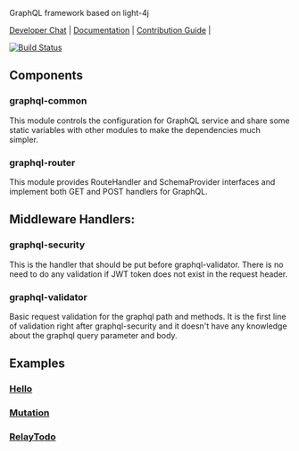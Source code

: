 GraphQL framework based on light-4j

[Developer Chat](https://gitter.im/networknt/light-graphql-4j) |
[Documentation](https://networknt.github.io/light-graphql-4j/introduction/) |
[Contribution Guide](CONTRIBUTING.md) |

[![Build Status](https://travis-ci.org/networknt/light-graphql-4j.svg?branch=master)](https://travis-ci.org/networknt/light-graphql-4j)

## Components

### graphql-common
This module controls the configuration for GraphQL service and share some static variables
with other modules to make the dependencies much simpler. 

### graphql-router
This module provides RouteHandler and SchemaProvider interfaces and implement both GET and
POST handlers for GraphQL. 

## Middleware Handlers:

### graphql-security
This is the handler that should be put before graphql-validator. There is no need to
do any validation if JWT token does not exist in the request header.

### graphql-validator
Basic request validation for the graphql path and methods. It is the first line of
validation right after graphql-security and it doesn't have any knowledge about the
graphql query parameter and body.

## Examples

### [Hello](https://github.com/networknt/light-example-4j/tree/master/graphql/hello)

### [Mutation](https://github.com/networknt/light-example-4j/tree/master/graphql/mutation)

### [RelayTodo](https://github.com/networknt/light-example-4j/tree/master/graphql/relaytodo)

